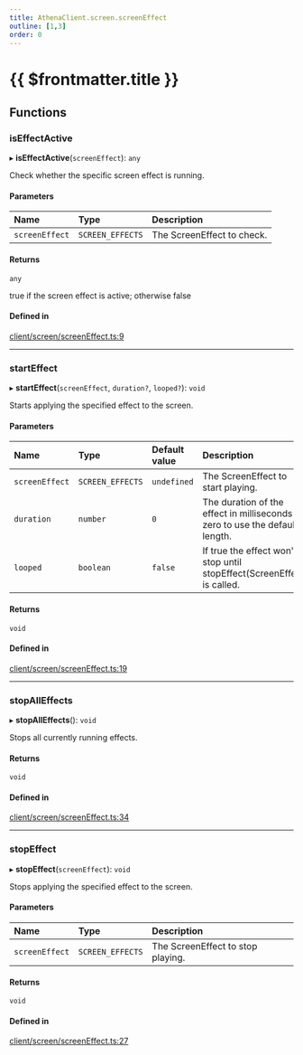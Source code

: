 ```yaml
---
title: AthenaClient.screen.screenEffect
outline: [1,3]
order: 0
---
```


# {{ $frontmatter.title }}


## Functions

### isEffectActive

▸ **isEffectActive**(`screenEffect`): `any`

Check whether the specific screen effect is running.

#### Parameters

| Name | Type | Description |
| :------ | :------ | :------ |
| `screenEffect` | `SCREEN_EFFECTS` | The ScreenEffect to check. |

#### Returns

`any`

true if the screen effect is active; otherwise false

#### Defined in

[client/screen/screenEffect.ts:9](https://github.com/Stuyk/altv-athena/blob/ae8402672/src/core/client/screen/screenEffect.ts#L9)

___

### startEffect

▸ **startEffect**(`screenEffect`, `duration?`, `looped?`): `void`

Starts applying the specified effect to the screen.

#### Parameters

| Name | Type | Default value | Description |
| :------ | :------ | :------ | :------ |
| `screenEffect` | `SCREEN_EFFECTS` | `undefined` | The ScreenEffect to start playing. |
| `duration` | `number` | `0` | The duration of the effect in milliseconds or zero to use the default length. |
| `looped` | `boolean` | `false` | If true the effect won't stop until stopEffect(ScreenEffect) is called. |

#### Returns

`void`

#### Defined in

[client/screen/screenEffect.ts:19](https://github.com/Stuyk/altv-athena/blob/ae8402672/src/core/client/screen/screenEffect.ts#L19)

___

### stopAllEffects

▸ **stopAllEffects**(): `void`

Stops all currently running effects.

#### Returns

`void`

#### Defined in

[client/screen/screenEffect.ts:34](https://github.com/Stuyk/altv-athena/blob/ae8402672/src/core/client/screen/screenEffect.ts#L34)

___

### stopEffect

▸ **stopEffect**(`screenEffect`): `void`

Stops applying the specified effect to the screen.

#### Parameters

| Name | Type | Description |
| :------ | :------ | :------ |
| `screenEffect` | `SCREEN_EFFECTS` | The ScreenEffect to stop playing. |

#### Returns

`void`

#### Defined in

[client/screen/screenEffect.ts:27](https://github.com/Stuyk/altv-athena/blob/ae8402672/src/core/client/screen/screenEffect.ts#L27)
